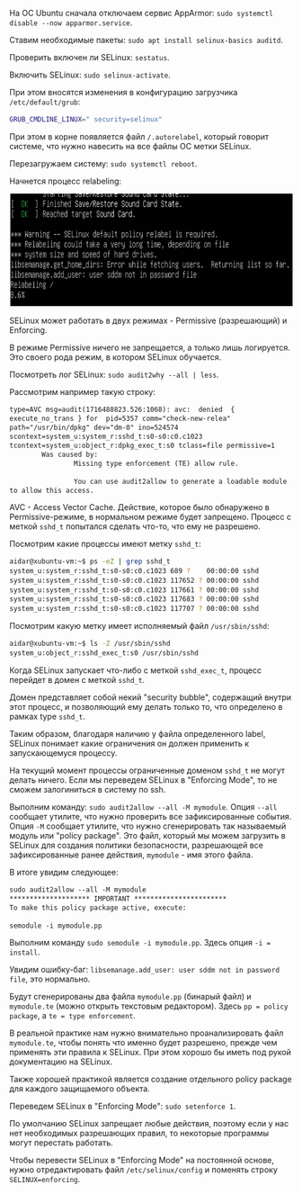На ОС Ubuntu сначала отключаем сервис AppArmor: `sudo systemctl disable --now apparmor.service`.

Ставим необходимые пакеты: `sudo apt install selinux-basics auditd`.

Проверить включен ли SELinux: `sestatus`.

Включить SELinux: `sudo selinux-activate`.

При этом вносятся изменения в конфигурацию загрузчика `/etc/default/grub`:

```bash
GRUB_CMDLINE_LINUX=" security=selinux"
```

При этом в корне появляется файл `/.autorelabel`, который говорит системе, что нужно навесить на все файлы ОС метки SELinux.

Перезагружаем систему: `sudo systemctl reboot`.

Начнется процесс relabeling:

<img src="image-2.png" width="800" height="200"><br>

SELinux может работать в двух режимах - Permissive (разрешающий) и Enforcing.

В режиме Permissive ничего не запрещается, а только лишь логируется. Это своего рода режим, в котором SELinux обучается.

Посмотреть лог SELinux: `sudo audit2why --all | less`.

Рассмотрим например такую строку:

```
type=AVC msg=audit(1716488823.526:1068): avc:  denied  { execute_no_trans } for  pid=5357 comm="check-new-relea" path="/usr/bin/dpkg" dev="dm-0" ino=524574 scontext=system_u:system_r:sshd_t:s0-s0:c0.c1023 tcontext=system_u:object_r:dpkg_exec_t:s0 tclass=file permissive=1
        Was caused by:
                Missing type enforcement (TE) allow rule.

                You can use audit2allow to generate a loadable module to allow this access.
```

AVC - Access Vector Cache. Действие, которое было обнаружено в Permissive-режиме, в нормальном режиме будет запрещено. Процесс с меткой `sshd_t` попытался сделать что-то, что ему не разрешено.

Посмотрим какие процессы имеют метку `sshd_t`:

```bash
aidar@xubuntu-vm:~$ ps -eZ | grep sshd_t
system_u:system_r:sshd_t:s0-s0:c0.c1023 689 ?    00:00:00 sshd
system_u:system_r:sshd_t:s0-s0:c0.c1023 117652 ? 00:00:00 sshd
system_u:system_r:sshd_t:s0-s0:c0.c1023 117661 ? 00:00:00 sshd
system_u:system_r:sshd_t:s0-s0:c0.c1023 117683 ? 00:00:00 sshd
system_u:system_r:sshd_t:s0-s0:c0.c1023 117707 ? 00:00:00 sshd
```

Посмотрим какую метку имеет исполняемый файл `/usr/sbin/sshd`:

```bash
aidar@xubuntu-vm:~$ ls -Z /usr/sbin/sshd
system_u:object_r:sshd_exec_t:s0 /usr/sbin/sshd
```

Когда SELinux запускает что-либо с меткой `sshd_exec_t`, процесс перейдет в домен с меткой `sshd_t`.

Домен представляет собой некий "security bubble", содержащий внутри этот процесс, и позволяющий ему делать только то, что определено в рамках type `sshd_t`.

Таким образом, благодаря наличию у файла определенного label, SELinux понимает какие ограничения он должен применить к запускающемуся процессу.

На текущий момент процессы ограниченные доменом `sshd_t` не могут делать ничего. Если мы переведем SELinux в "Enforcing Mode", то не сможем залогиниться в систему по ssh.

Выполним команду: `sudo audit2allow --all -M mymodule`. Опция `--all` сообщает утилите, что нужно проверить все зафиксированные события. Опция `-M` сообщает утилите, что нужно сгенерировать так называемый модуль или "policy package". Это файл, который мы можем загрузить в SELinux для создания политики безопасности, разрешающей все зафиксированные ранее действия, `mymodule` - имя этого файла.

В итоге увидим следующее:

```
sudo audit2allow --all -M mymodule
******************** IMPORTANT ***********************
To make this policy package active, execute:

semodule -i mymodule.pp
```

Выполним команду `sudo semodule -i mymodule.pp`. Здесь опция `-i = install`.

Увидим ошибку-баг: `libsemanage.add_user: user sddm not in password file`, это нормально.

Будут сгенерированы два файла `mymodule.pp` (бинарый файл) и `mymodule.te` (можно открыть текстовым редактором). Здесь `pp = policy package`, а `te = type enforcement`.

В реальной практике нам нужно внимательно проанализировать файл `mymodule.te`, чтобы понять что именно будет разрешено, прежде чем применять эти правила к SELinux. При этом хорошо бы иметь под рукой документацию на SELinux.

Также хорошей практикой является создание отдельного policy package для каждого защищаемого объекта.

Переведем SELinux в "Enforcing Mode": `sudo setenforce 1`.

По умолчанию SELinux запрещает любые действия, поэтому если у нас нет необходимых разрешающих правил, то некоторые программы могут перестать работать.

Чтобы перевести SELinux в "Enforcing Mode" на постоянной основе, нужно отредактировать файл `/etc/selinux/config` и поменять строку `SELINUX=enforcing`.